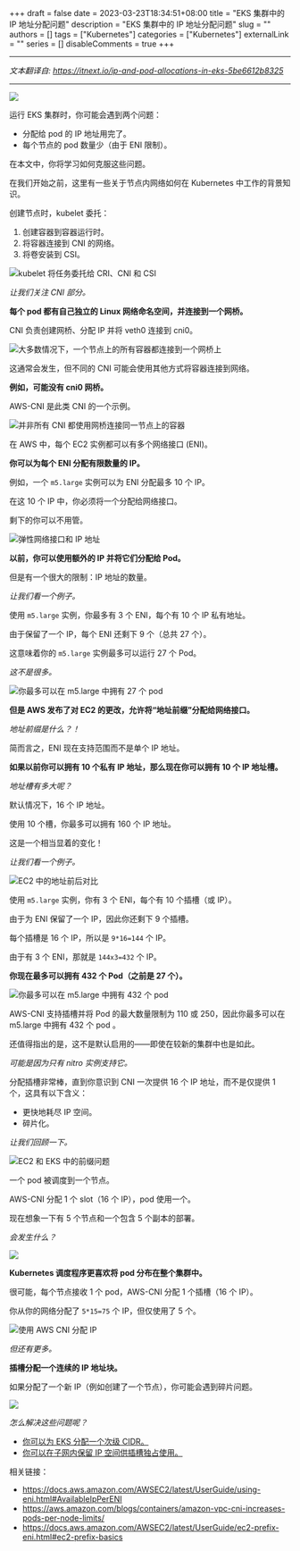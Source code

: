 +++
draft = false
date = 2023-03-23T18:34:51+08:00
title = "EKS 集群中的 IP 地址分配问题"
description = "EKS 集群中的 IP 地址分配问题"
slug = ""
authors = []
tags = ["Kubernetes"]
categories = ["Kubernetes"]
externalLink = ""
series = []
disableComments = true
+++

---

*文本翻译自: https://itnext.io/ip-and-pod-allocations-in-eks-5be6612b8325*

---

![](https://miro.medium.com/v2/resize:fit:700/0*5ASKzTbKkuNTFjOn.png)

运行 EKS 集群时，你可能会遇到两个问题：

- 分配给 pod 的 IP 地址用完了。
- 每个节点的 pod 数量少（由于 ENI 限制）。

在本文中，你将学习如何克服这些问题。

在我们开始之前，这里有一些关于节点内网络如何在 Kubernetes 中工作的背景知识。

创建节点时，kubelet 委托：

1. 创建容器到容器运行时。
2. 将容器连接到 CNI 的网络。
3. 将卷安装到 CSI。

![kubelet 将任务委托给 CRI、CNI 和 CSI](https://miro.medium.com/v2/resize:fit:700/0*eJxeBijeBd5Y_zht.png)

*让我们关注 CNI 部分。*

**每个 pod 都有自己独立的 Linux 网络命名空间，并连接到一个网桥。**

CNI 负责创建网桥、分配 IP 并将 veth0 连接到 cni0。

![大多数情况下，一个节点上的所有容器都连接到一个网桥上](https://miro.medium.com/v2/resize:fit:700/0*VCpGPOkWGAAqxcuh.png)

这通常会发生，但不同的 CNI 可能会使用其他方式将容器连接到网络。

**例如，可能没有 cni0 网桥。**

AWS-CNI 是此类 CNI 的一个示例。

![并非所有 CNI 都使用网桥连接同一节点上的容器](https://miro.medium.com/v2/resize:fit:700/0*PnhSgM-9PNPcHoTa.png)

在 AWS 中，每个 EC2 实例都可以有多个网络接口 (ENI)。

**你可以为每个 ENI 分配有限数量的 IP。**

例如，一个 `m5.large` 实例可以为 ENI 分配最多 10 个 IP。

在这 10 个 IP 中，你必须将一个分配给网络接口。

剩下的你可以不用管。

![弹性网络接口和 IP 地址](https://miro.medium.com/v2/resize:fit:700/0*vZ-nFSgNOQQ9wDyq.png)

**以前，你可以使用额外的 IP 并将它们分配给 Pod。**

但是有一个很大的限制：IP 地址的数量。

*让我们看一个例子。*

使用 `m5.large` 实例，你最多有 3 个 ENI，每个有 10 个 IP 私有地址。

由于保留了一个 IP，每个 ENI 还剩下 9 个（总共 27 个）。

这意味着你的 `m5.large` 实例最多可以运行 27 个 Pod。

*这不是很多。*

![你最多可以在 m5.large 中拥有 27 个 pod](https://miro.medium.com/v2/resize:fit:700/0*7_6qmTgfy27SVaLg.png)

**但是 AWS 发布了对 EC2 的更改，允许将“地址前缀”分配给网络接口。**

*地址前缀是什么？！*

简而言之，ENI 现在支持范围而不是单个 IP 地址。

**如果以前你可以拥有 10 个私有 IP 地址，那么现在你可以拥有 10 个 IP 地址槽。**

*地址槽有多大呢？*

默认情况下，16 个 IP 地址。

使用 10 个槽，你最多可以拥有 160 个 IP 地址。

这是一个相当显着的变化！

*让我们看一个例子。*

![EC2 中的地址前后对比](https://miro.medium.com/v2/resize:fit:700/0*_roqQcLfflfPaKPn.png)

使用 `m5.large` 实例，你有 3 个 ENI，每个有 10 个插槽（或 IP）。

由于为 ENI 保留了一个 IP，因此你还剩下 9 个插槽。

每个插槽是 16 个 IP，所以是 `9*16=144` 个 IP。

由于有 3 个 ENI，那就是 `144x3=432` 个 IP。

**你现在最多可以拥有 432 个 Pod（之前是 27 个）。**

![你最多可以在 m5.large 中拥有 432 个 pod](https://miro.medium.com/v2/resize:fit:700/0*rpcU1W03eKQtbC_Z.png)

AWS-CNI 支持插槽并将 Pod 的最大数量限制为 110 或 250，因此你最多可以在 m5.large 中拥有 432 个 pod 。

还值得指出的是，这不是默认启用的——即使在较新的集群中也是如此。

*可能是因为只有 nitro 实例支持它。*

分配插槽非常棒，直到你意识到 CNI 一次提供 16 个 IP 地址，而不是仅提供 1 个，这具有以下含义：

- 更快地耗尽 IP 空间。
- 碎片化。

*让我们回顾一下。*

![EC2 和 EKS 中的前缀问题](https://miro.medium.com/v2/resize:fit:700/0*Ya4QHmsFonBglalW.png)

一个 pod 被调度到一个节点。

AWS-CNI 分配 1 个 slot（16 个 IP），pod 使用一个。

现在想象一下有 5 个节点和一个包含 5 个副本的部署。

*会发生什么？*

![](https://miro.medium.com/v2/resize:fit:700/0*sO3OokcIZQ42Bycl.png)

**Kubernetes 调度程序更喜欢将 pod 分布在整个集群中。**

很可能，每个节点接收 1 个 pod，AWS-CNI 分配 1 个插槽（16 个 IP）。

你从你的网络分配了 `5*15=75` 个 IP，但仅使用了 5 个。

![使用 AWS CNI 分配 IP](https://miro.medium.com/v2/resize:fit:700/0*9M39EbGj42jB_XF3.png)

*但还有更多。*

**插槽分配一个连续的 IP 地址块。**

如果分配了一个新 IP（例如创建了一个节点），你可能会遇到碎片问题。

![](https://miro.medium.com/v2/resize:fit:700/0*9nDFF_RXoMlqgpcx.png)

*怎么解决这些问题呢？*

- [你可以为 EKS 分配一个次级 CIDR。](https://aws.amazon.com/premiumsupport/knowledge-center/eks-multiple-cidr-ranges/)
- [你可以在子网内保留 IP 空间供插槽独占使用。](https://docs.aws.amazon.com/vpc/latest/userguide/subnet-cidr-reservation.html)


相关链接：

- https://docs.aws.amazon.com/AWSEC2/latest/UserGuide/using-eni.html#AvailableIpPerENI
- https://aws.amazon.com/blogs/containers/amazon-vpc-cni-increases-pods-per-node-limits/
- https://docs.aws.amazon.com/AWSEC2/latest/UserGuide/ec2-prefix-eni.html#ec2-prefix-basics

